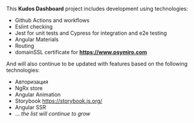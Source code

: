 This **Kudos Dashboard** project includes development using technologies:
- Github Actions and workflows
- Eslint checking
- Jest for unit tests and Cypress for integration and e2e testing
- Angular Materials
- Routing
- domainSSL certificate for **https://www.psymiro.com**

And will also continue to be updated with features based on the following technologies:
- Авторизация
- NgRx store
- Angular Animation
- Storybook https://storybook.js.org/
- Angular SSR
- ...
*the list will continue to grow* 

